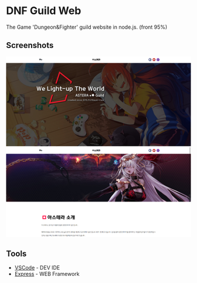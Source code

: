 # DNF Guild Web

The Game 'Dungeon&Fighter' guild website in node.js. (front 95%)

## Screenshots
<img src="./desktop_1.jpg">
<img src="./desktop_2.jpg">

## Tools

* [VSCode](https://code.visualstudio.com/) - DEV IDE
* [Express](https://expressjs.com/) - WEB Framework
